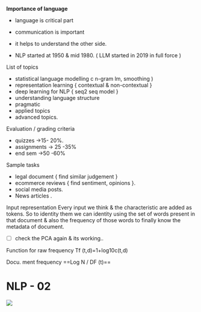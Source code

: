 **Importance of language**
- language is critical part
- communication is important
- it helps to understand the other side.

- NLP started at 1950 & mid 1980. ( LLM started in 2019 in full force )

List of topics
- statistical language modelling c n-gram lm, smoothing )
- representation learning { contextual & non-contextual }
- deep learning for NLP { seq2 seq model } 
- understanding language structure
- pragmatic
- applied topics 
- advanced topics.

Evaluation / grading criteria
- quizzes →15- 20%.
- assignments → 25 -35%
- end sem →50 -60%

Sample tasks
- legal document { find similar judgement }
- ecommerce reviews { find sentiment, opinions }.
- social media posts.
- News articles .


Input representation
Every input we think & the characteristic are added as tokens. So to identity them we can identity using the set of words present in that document & also the frequency of those words to finally know the metadata of document.

- [ ] check the PCA again & its working..

  
Function for raw frequency
Tf (t,d)=1+log10c(t,d)

Docu. ment frequency
==Log N / DF (t)==

# NLP - 02

![](Natural%20language%20processing%20L2.png)